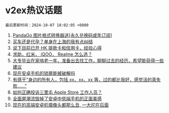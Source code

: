 # v2ex热议话题

`最后更新时间：2024-10-07 18:02:05 +0800`

1. [PandaGo 图片格式转换器送[永久兑换码或年订阅]](https://www.v2ex.com/t/1077985)
1. [买车还是代孕？单身在上海的我有点纠结](https://www.v2ex.com/t/1077996)
1. [说下目前已开 HK 提款卡和信用卡，经验心得](https://www.v2ex.com/t/1077971)
1. [求助，红米， iQOO， Realme 怎么选？](https://www.v2ex.com/t/1077932)
1. [大专毕业在家啃老一年，准备出去找工作，聊聊过去的经历，希望能获得一些建议](https://www.v2ex.com/t/1077920)
1. [现在安卓手机的锁屏能被破解吗](https://www.v2ex.com/t/1077976)
1. [有感于“身边的所有人，包括 xx、xx、xx 等，过的都比我好，感觉活的真失败……”](https://www.v2ex.com/t/1077981)
1. [如何正确投诉三里屯 Apple Store 工作人员？](https://www.v2ex.com/t/1077997)
1. [全面屏潮流毁掉了安卓中低端手机的正面美感](https://www.v2ex.com/t/1077954)
1. [现在的高端安卓机摄像头都那么丑, 一大坨在后面](https://www.v2ex.com/t/1078022)

